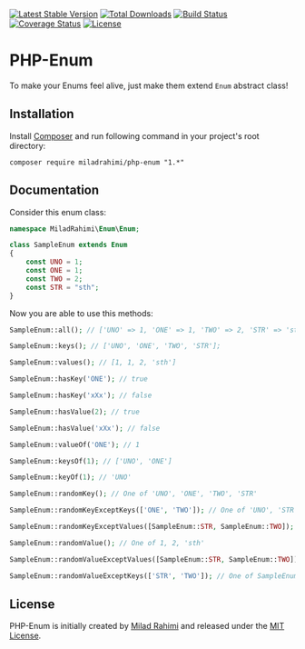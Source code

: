[![Latest Stable Version](https://poser.pugx.org/miladrahimi/php-enum/v/stable)](https://packagist.org/packages/miladrahimi/php-enum)
[![Total Downloads](https://poser.pugx.org/miladrahimi/php-enum/downloads)](https://packagist.org/packages/miladrahimi/php-enum)
[![Build Status](https://travis-ci.org/miladrahimi/php-enum.svg?branch=master)](https://travis-ci.org/miladrahimi/php-enum)
[![Coverage Status](https://coveralls.io/repos/github/miladrahimi/php-enum/badge.svg?branch=master)](https://coveralls.io/github/miladrahimi/php-enum?branch=master)
[![License](https://poser.pugx.org/miladrahimi/php-enum/license)](https://packagist.org/packages/miladrahimi/php-enum)

# PHP-Enum

To make your Enums feel alive, just make them extend `Enum` abstract class!

## Installation

Install [Composer](https://getcomposer.org) and run following command in your project's root directory:

```
composer require miladrahimi/php-enum "1.*"
```

## Documentation

Consider this enum class:


```php
namespace MiladRahimi\Enum\Enum;

class SampleEnum extends Enum
{
    const UNO = 1;
    const ONE = 1;
    const TWO = 2;
    const STR = "sth";
}
```

Now you are able to use this methods:

```php
SampleEnum::all(); // ['UNO' => 1, 'ONE' => 1, 'TWO' => 2, 'STR' => 'sth']

SampleEnum::keys(); // ['UNO', 'ONE', 'TWO', 'STR'];

SampleEnum::values(); // [1, 1, 2, 'sth']

SampleEnum::hasKey('ONE'); // true

SampleEnum::hasKey('xXx'); // false

SampleEnum::hasValue(2); // true

SampleEnum::hasValue('xXx'); // false

SampleEnum::valueOf('ONE'); // 1

SampleEnum::keysOf(1); // ['UNO', 'ONE']

SampleEnum::keyOf(1); // 'UNO'

SampleEnum::randomKey(); // One of 'UNO', 'ONE', 'TWO', 'STR'

SampleEnum::randomKeyExceptKeys(['ONE', 'TWO']); // One of 'UNO', 'STR'

SampleEnum::randomKeyExceptValues([SampleEnum::STR, SampleEnum::TWO]); // One of 'ONE', 'UNO'

SampleEnum::randomValue(); // One of 1, 2, 'sth'

SampleEnum::randomValueExceptValues([SampleEnum::STR, SampleEnum::TWO]); // One of SampleEnum::ONE, SampleEnum::UNO

SampleEnum::randomValueExceptKeys(['STR', 'TWO']); // One of SampleEnum::ONE, SampleEnum::UNO
```

## License
PHP-Enum is initially created by [Milad Rahimi](https://miladrahimi.com)
and released under the [MIT License](http://opensource.org/licenses/mit-license.php).
